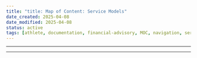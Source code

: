 ```yaml
---
title: "title: Map of Content: Service Models"
date_created: 2025-04-08
date_modified: 2025-04-08
status: active
tags: [athlete, documentation, financial-advisory, MOC, navigation, service-model]
---
```


---

---



